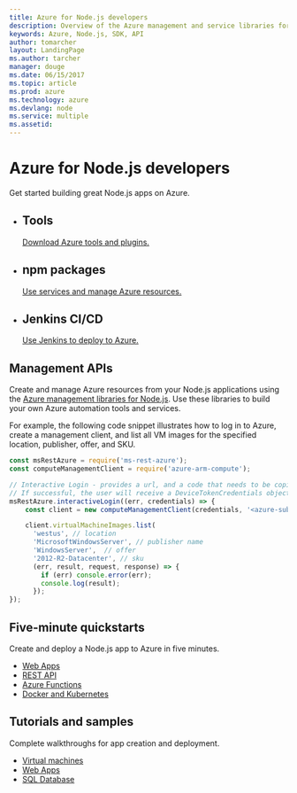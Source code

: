 ```yaml
---
title: Azure for Node.js developers
description: Overview of the Azure management and service libraries for Node.js
keywords: Azure, Node.js, SDK, API
author: tomarcher
layout: LandingPage
ms.author: tarcher
manager: douge
ms.date: 06/15/2017
ms.topic: article
ms.prod: azure
ms.technology: azure
ms.devlang: node
ms.service: multiple
ms.assetid: 
---
```


# Azure for Node.js developers

Get started building great Node.js apps on Azure.

<ul class="panelContent">
    <li>
        <div class="cardSize">
            <div class="cardPadding">
                <div class="card">
                    <div class="cardText">
                        <h2>Tools</h2>
                        <a href="node-azure-tools.md">Download Azure tools and plugins.</a>
                    </div>
                </div>
            </div>
        </div>
    </li><li>
        <div class="cardSize">
            <div class="cardPadding">
                <div class="card">
                    <div class="cardImageOuter">
                    </div>
                    <div class="cardText">
                        <h2>npm packages</h2>
                        <a href="node-sdk-azure-install.md">Use services and manage Azure resources.</a>
                    </div>
                </div>
            </div>
        </div>
    </li><li>
        <div class="cardSize">
            <div class="cardPadding">
                <div class="card">
                    <div class="cardImageOuter">
                    </div>
                    <div class="cardText">
                        <h2>Jenkins CI/CD</h2>
                        <a href="/azure/virtual-machines/linux/tutorial-jenkins-github-docker-cicd">Use Jenkins to deploy to Azure.</a>
                    </div>
                </div>
            </div>
        </div>
    </li>
</ul>

## Management APIs

Create and manage Azure resources from your Node.js applications using the [Azure management libraries for Node.js](node-sdk-azure-get-started.md). Use these libraries to build your own Azure automation tools and services. 

For example, the following code snippet illustrates how to log in to Azure, create a management client, and list all VM images for the specified location, publisher, offer, and SKU.

```javascript
const msRestAzure = require('ms-rest-azure');
const computeManagementClient = require('azure-arm-compute');

// Interactive Login - provides a url, and a code that needs to be copied and pasted in a browser.  
// If successful, the user will receive a DeviceTokenCredentials object. 
msRestAzure.interactiveLogin((err, credentials) => {
    const client = new computeManagementClient(credentials, '<azure-subscription-id>');

    client.virtualMachineImages.list(
      'westus', // location
      'MicrosoftWindowsServer', // publisher name 
      'WindowsServer',  // offer
      '2012-R2-Datacenter', // sku
      (err, result, request, response) => {
        if (err) console.error(err);
        console.log(result);
      });
});
```

## Five-minute quickstarts
Create and deploy a Node.js app to Azure in five minutes.
<ul>
   <li><a href="/azure/app-service-web/app-service-web-get-started-nodejs">Web Apps</a></li>
   <li><a href="/azure/app-service-api/app-service-api-nodejs-api-app">REST API</a></li>
   <li><a href="/azure/azure-functions/functions-create-first-azure-function">Azure Functions</a></li>
   <li><a href="/azure/container-service/container-service-kubernetes-walkthrough">Docker and Kubernetes</a></li>
</ul>

## Tutorials and samples

Complete walkthroughs for app creation and deployment.

<ul>
    <li><a href="node-sdk-azure-virtual-machine-samples.md">Virtual machines</a></li>
    <li><a href="node-sdk-azure-web-apps-samples.md">Web Apps</a></li>
    <li><a href="node-sdk-azure-sql-database-samples.md">SQL Database</a></li>
</ul>